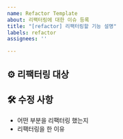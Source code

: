 ```yaml
---
name: Refactor Template
about: 리팩터링에 대한 이슈 등록
title: "[refactor] 리팩터링할 기능 설명"
labels: refactor
assignees: ''

---
```


## ⚙ 리팩터링 대상 <!-- 리팩터링할 기능에 대한 간략한 설명 -->

## 🛠 수정 사항 <!-- 리팩터링한 부분에 대한 자세한 설명 -->
- 어떤 부분을 리팩터링 했는지
- 리팩터링을 한 이유
